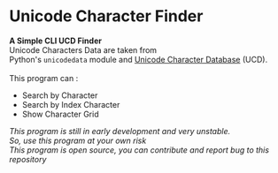 # Unicode Character Finder

**A Simple CLI UCD Finder**<br>
Unicode Characters Data are taken from <br> Python's `unicodedata` module and [Unicode Character Database](https://www.unicode.org/Public/UCD/latest/) (UCD).<br>
<br>This program can :
 - Search by Character
 - Search by Index Character
 - Show Character Grid

*This program is still in early development and very unstable.*<br>
*So, use this program at your own risk*<br>
*This program is open source, you can contribute and report bug to this repository*
